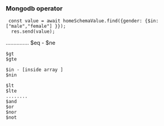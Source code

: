 ### Mongodb operator

     const value = await homeSchemaValue.find({gender: {$in:["male","female"] }});
      res.send(value);
   ...............
    $eq -
    $ne
    
    $gt
    $gte
    
    $in - [inside array ]
    $nin
    
    $lt
    $lte
    ........
    $and
    $or
    $nor
    $not




